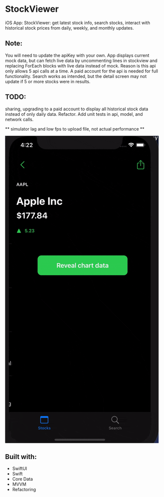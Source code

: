 # StockViewer
iOS App: StockViewer: get latest stock info, search stocks, interact with historical stock prices from daily, weekly, and monthly updates.

## Note:
You will need to update the apiKey with your own.
App displays current mock data, but can fetch live data by uncommenting lines in stockview and replacing ForEach blocks with live data instead of mock. Reason is this 
api only allows 5 api calls at a time.  A paid account for the api is needed for full functionality.  Search works as intended, but the detail screen may not update if 5 or more stocks were in results.

## TODO:
sharing, upgrading to a paid account to display all historical stock data instead of only daily data. Refactor. Add unit tests in api, model, and network calls.

** simulator lag and low fps to upload file, not actual performance **

![demo](demo.gif)

## Built with:
* SwiftUI
* Swift
* Core Data
* MVVM
* Refactoring
